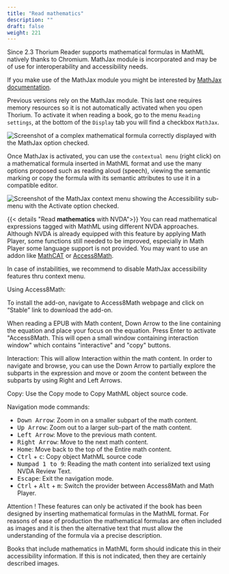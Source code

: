 ```yaml
---
title: "Read mathematics"
description: ""
draft: false
weight: 221
---
```

Since 2.3 Thorium Reader supports mathematical formulas in MathML natively thanks to Chromium. 
MathJax module is incorporated and may be of use for interoperability and accessibility needs. 

If you make use of the MathJax module you might be interested by [MathJax documentation](https://docs.mathjax.org/en/latest/). 

Previous versions rely on the MathJax module. This last one requires memory resources
so it is not automatically activated when you open Thorium.
To activate it when reading a book, go to the
menu `Reading settings`, at the bottom of the `Display` tab you will find
a checkbox `MathJax`.

<img src="../../resources/images/local-fr/thorium-mathjax.png" alt="Screenshot of a complex mathematical formula correctly displayed with the MathJax option checked."/>

Once MathJax is activated, you can use the `contextual menu` (right click)
on a mathematical formula inserted in MathML format and use the many
options proposed such as reading aloud (speech), viewing the semantic marking
or copy the formula with its semantic attributes to use it in a
compatible editor.

<img src="../../resources/images/local-fr/thorium-mathjax-menu.png" alt="Screenshot of the MathJax context menu showing the Accessibility sub-menu with the Activate option checked."/>

{{< details "Read  **mathematics** with NVDA">}}
You can read mathematical expressions tagged with MathML using
different NVDA approaches. Although NVDA is already equipped with this feature by applying Math Player, some functions still needed to be improved, especially in Math Player some language support is not provided. You may want to use an addon like [MathCAT](https://addons.nvda-project.org/addons/MathCAT.en.html) or [Access8Math](https://addons.nvda-project.org/addons/access8math.fr.html).

In case of instabilities, we recommend to disable MathJax accessibility features thru context menu.

Using Access8Math:

To install the add-on, navigate to Access8Math webpage and click on “Stable” link to download the add-on.

When reading a EPUB with Math content, Down Arrow to the line containing the equation and place your focus on the equation.
Press Enter to activate "Access8Math.
This will open a small window containing interaction window" which contains "interactive" and "copy" buttons.

Interaction: This will allow Interaction within the math content. In order to navigate and browse, you can use the Down Arrow to partially explore the subparts in the expression and move or zoom the content between the subparts by using Right and Left Arrows.

Copy: Use the Copy mode to Copy MathML object source code.

Navigation mode commands:

* <kbd>Down Arrow</kbd>: Zoom in on a smaller subpart of the math content.
* <kbd>Up Arrow</kbd>: Zoom out to a larger sub-part of the math content.
* <kbd>Left Arrow</kbd>: Move to the previous math content.
* <kbd>Right Arrow</kbd>: Move to the next math content.
* <kbd>Home</kbd>: Move back to the top of the Entire math content.
* <kbd>Ctrl</kbd> + <kbd>c</kbd>: Copy object MathML source code
* <kbd>Numpad 1 to 9</kbd>: Reading the math content into serialized text using NVDA Review Text.
* <kbd>Escape</kbd>: Exit the navigation mode.
* <kbd>Ctrl</kbd> + <kbd>Alt</kbd> + <kbd>m</kbd>: Switch the provider between Access8Math and Math Player.

</div>

<div class="danger">
Attention !
These features can only be activated if the book has been designed by
inserting mathematical formulas in the MathML format. For reasons of
ease of production the mathematical formulas are often included as  
images and it is then the alternative text that must allow the
understanding of the formula via a precise description.

Books that include mathematics in MathML form should
indicate this in their accessibility information.
If this is not indicated, then they are certainly described images.

</div>

